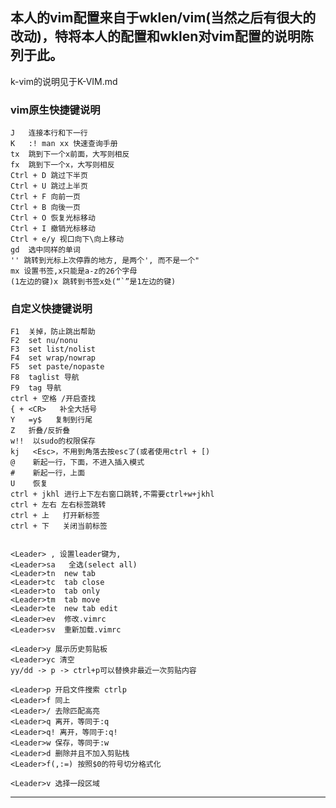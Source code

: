 本人的vim配置来自于wklen/vim(当然之后有很大的改动)，特将本人的配置和wklen对vim配置的说明陈列于此。
---------

k-vim的说明见于K-VIM.md

### vim原生快捷键说明

    J   连接本行和下一行
    K   :! man xx 快速查询手册
    tx  跳到下一个x前面，大写则相反
    fx  跳到下一个x，大写则相反
    Ctrl + D 跳过下半页
    Ctrl + U 跳过上半页
    Ctrl + F 向前一页
    Ctrl + B 向後一页
    Ctrl + O 恢复光标移动
    Ctrl + I 撤销光标移动
    Ctrl + e/y 视口向下\向上移动
    gd  选中同样的单词
    '' 跳转到光标上次停靠的地方, 是两个', 而不是一个"
    mx 设置书签,x只能是a-z的26个字母
    (1左边的键)x 跳转到书签x处(“`”是1左边的键)

### 自定义快捷键说明

    F1  关掉，防止跳出帮助
    F2  set nu/nonu
    F3  set list/nolist
    F4  set wrap/nowrap
    F5  set paste/nopaste
    F8  taglist 导航
    F9  tag 导航
    ctrl + 空格 /开启查找
    { + <CR>   补全大括号
    Y   =y$   复制到行尾
    Z   折叠/反折叠
    w!!  以sudo的权限保存
    kj   <Esc>，不用到角落去按esc了(或者使用ctrl + [)
    @    新起一行，下面，不进入插入模式
    #    新起一行，上面
    U	 恢复
    ctrl + jkhl 进行上下左右窗口跳转,不需要ctrl+w+jkhl
    ctrl + 左右 左右标签跳转
    ctrl + 上   打开新标签
    ctrl + 下   关闭当前标签
    
    
    <Leader> , 设置leader键为,
    <Leader>sa   全选(select all)
    <Leader>tn  new tab
    <Leader>tc  tab close
    <Leader>to  tab only
    <Leader>tm  tab move
    <Leader>te  new tab edit
    <Leader>ev  修改.vimrc
    <Leader>sv  重新加载.vimrc

    <Leader>y 展示历史剪贴板
    <Leader>yc 清空
    yy/dd -> p -> ctrl+p可以替换非最近一次剪贴内容

    <Leader>p 开启文件搜索 ctrlp
    <Leader>f 同上
    <Leader>/ 去除匹配高亮
    <Leader>q 离开，等同于:q
    <Leader>q! 离开，等同于:q!
    <Leader>w 保存，等同于:w
    <Leader>d 删除并且不加入剪贴栈
    <Leader>f(,:=) 按照$0的符号切分格式化
    
    <Leader>v 选择一段区域
--------------------

